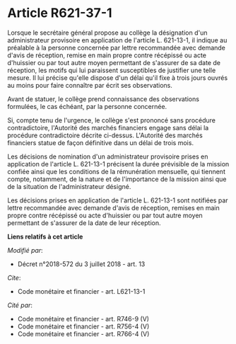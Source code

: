 # Article R621-37-1

Lorsque le secrétaire général propose au collège la désignation d'un administrateur provisoire en application de l'article L.
621-13-1, il indique au préalable à la personne concernée par lettre recommandée avec demande d'avis de réception, remise en
main propre contre récépissé ou acte d'huissier ou par tout autre moyen permettant de s'assurer de sa date de réception, les
motifs qui lui paraissent susceptibles de justifier une telle mesure. Il lui précise qu'elle dispose d'un délai qu'il fixe à
trois jours ouvrés au moins pour faire connaître par écrit ses observations.

Avant de statuer, le collège prend connaissance des observations formulées, le cas échéant, par la personne concernée.

Si, compte tenu de l'urgence, le collège s'est prononcé sans procédure contradictoire, l'Autorité des marchés financiers
engage sans délai la procédure contradictoire décrite ci-dessus. L'Autorité des marchés financiers statue de façon définitive
dans un délai de trois mois.

Les décisions de nomination d'un administrateur provisoire prises en application de l'article L. 621-13-1 précisent la durée
prévisible de la mission confiée ainsi que les conditions de la rémunération mensuelle, qui tiennent compte, notamment, de la
nature et de l'importance de la mission ainsi que de la situation de l'administrateur désigné.

Les décisions prises en application de l'article L. 621-13-1 sont notifiées par lettre recommandée avec demande d'avis de
réception, remises en main propre contre récépissé ou acte d'huissier ou par tout autre moyen permettant de s'assurer de la
date de leur réception.

**Liens relatifs à cet article**

_Modifié par_:

  - Décret n°2018-572 du 3 juillet 2018 - art. 13

_Cite_:

  - Code monétaire et financier - art. L621-13-1

_Cité par_:

  - Code monétaire et financier - art. R746-9 (V)
  - Code monétaire et financier - art. R756-4 (V)
  - Code monétaire et financier - art. R766-4 (V)
